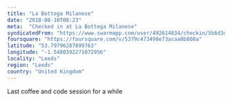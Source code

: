 ```yaml
---
title: "La Bottega Milanese"
date: "2018-08-10T08:23"
meta:  "Checked in at La Bottega Milanese"
syndicatedFrom: "https://www.swarmapp.com/user/492614834/checkin/5b6d3d8bf4b525002cfa9312"
foursquare: "https://foursquare.com/v/5379c473498e73acaa0b808a"
latitude: "53.79796287899763"
longitude: "-1.5480392271072956"
locality: "Leeds"
region: "Leeds"
country: "United Kingdom"
---
```

Last coffee and code session for a while

